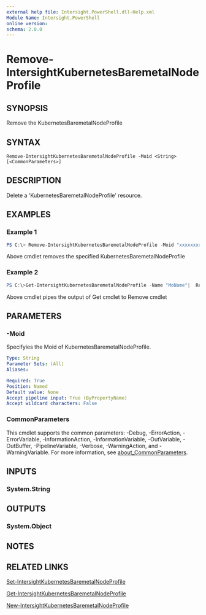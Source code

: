 ```yaml
---
external help file: Intersight.PowerShell.dll-Help.xml
Module Name: Intersight.PowerShell
online version:
schema: 2.0.0
---
```


# Remove-IntersightKubernetesBaremetalNodeProfile

## SYNOPSIS
Remove the KubernetesBaremetalNodeProfile

## SYNTAX

```
Remove-IntersightKubernetesBaremetalNodeProfile -Moid <String> [<CommonParameters>]
```

## DESCRIPTION
Delete a &apos;KubernetesBaremetalNodeProfile&apos; resource.

## EXAMPLES

### Example 1
```powershell
PS C:\> Remove-IntersightKubernetesBaremetalNodeProfile -Moid "xxxxxxxxxxxxxxxxxxxxxxxxxxx"
```
Above cmdlet removes the specified KubernetesBaremetalNodeProfile 

### Example 2
```powershell
PS C:\>Get-IntersightKubernetesBaremetalNodeProfile -Name "MoName"|  Remove-IntersightKubernetesBaremetalNodeProfile
```
Above cmdlet pipes the output of Get cmdlet to Remove cmdlet

## PARAMETERS

### -Moid
Specifyies the Moid of KubernetesBaremetalNodeProfile.

```yaml
Type: String
Parameter Sets: (All)
Aliases:

Required: True
Position: Named
Default value: None
Accept pipeline input: True (ByPropertyName)
Accept wildcard characters: False
```

### CommonParameters
This cmdlet supports the common parameters: -Debug, -ErrorAction, -ErrorVariable, -InformationAction, -InformationVariable, -OutVariable, -OutBuffer, -PipelineVariable, -Verbose, -WarningAction, and -WarningVariable. For more information, see [about_CommonParameters](http://go.microsoft.com/fwlink/?LinkID=113216).

## INPUTS

### System.String

## OUTPUTS

### System.Object
## NOTES

## RELATED LINKS

[Set-IntersightKubernetesBaremetalNodeProfile](./Set-IntersightKubernetesBaremetalNodeProfile.md)

[Get-IntersightKubernetesBaremetalNodeProfile](./Get-IntersightKubernetesBaremetalNodeProfile.md)

[New-IntersightKubernetesBaremetalNodeProfile](./New-IntersightKubernetesBaremetalNodeProfile.md)


